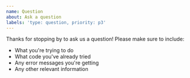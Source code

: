```yaml
---
name: Question
about: Ask a question
labels: 'type: question, priority: p3'
---
```


Thanks for stopping by to ask us a question! Please make sure to include:
- What you're trying to do
- What code you've already tried
- Any error messages you're getting
- Any other relevant information
